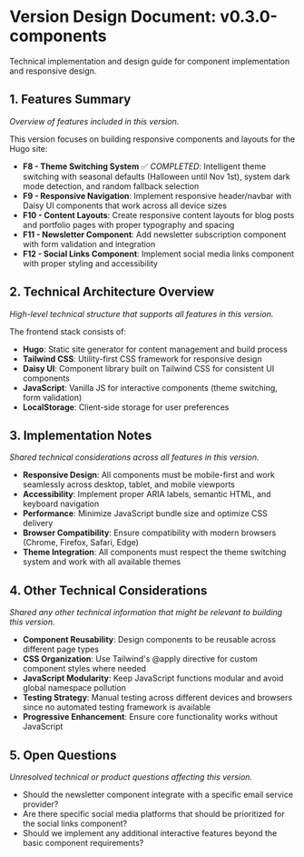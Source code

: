 # Version Design Document: v0.3.0-components
Technical implementation and design guide for component implementation and responsive design.

## 1. Features Summary
_Overview of features included in this version._

This version focuses on building responsive components and layouts for the Hugo site:

- **F8 - Theme Switching System** ✅ *COMPLETED*: Intelligent theme switching with seasonal defaults (Halloween until Nov 1st), system dark mode detection, and random fallback selection
- **F9 - Responsive Navigation**: Implement responsive header/navbar with Daisy UI components that work across all device sizes
- **F10 - Content Layouts**: Create responsive content layouts for blog posts and portfolio pages with proper typography and spacing
- **F11 - Newsletter Component**: Add newsletter subscription component with form validation and integration
- **F12 - Social Links Component**: Implement social media links component with proper styling and accessibility

## 2. Technical Architecture Overview
_High-level technical structure that supports all features in this version._

The frontend stack consists of:
- **Hugo**: Static site generator for content management and build process
- **Tailwind CSS**: Utility-first CSS framework for responsive design
- **Daisy UI**: Component library built on Tailwind CSS for consistent UI components
- **JavaScript**: Vanilla JS for interactive components (theme switching, form validation)
- **LocalStorage**: Client-side storage for user preferences

## 3. Implementation Notes
_Shared technical considerations across all features in this version._

- **Responsive Design**: All components must be mobile-first and work seamlessly across desktop, tablet, and mobile viewports
- **Accessibility**: Implement proper ARIA labels, semantic HTML, and keyboard navigation
- **Performance**: Minimize JavaScript bundle size and optimize CSS delivery
- **Browser Compatibility**: Ensure compatibility with modern browsers (Chrome, Firefox, Safari, Edge)
- **Theme Integration**: All components must respect the theme switching system and work with all available themes

## 4. Other Technical Considerations
_Shared any other technical information that might be relevant to building this version._

- **Component Reusability**: Design components to be reusable across different page types
- **CSS Organization**: Use Tailwind's @apply directive for custom component styles where needed
- **JavaScript Modularity**: Keep JavaScript functions modular and avoid global namespace pollution
- **Testing Strategy**: Manual testing across different devices and browsers since no automated testing framework is available
- **Progressive Enhancement**: Ensure core functionality works without JavaScript

## 5. Open Questions
_Unresolved technical or product questions affecting this version._

- Should the newsletter component integrate with a specific email service provider?
- Are there specific social media platforms that should be prioritized for the social links component?
- Should we implement any additional interactive features beyond the basic component requirements?